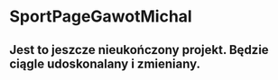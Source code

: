 # SportPageGawotMichal
## Jest to jeszcze nieukończony projekt. Będzie ciągle udoskonalany i zmieniany.
